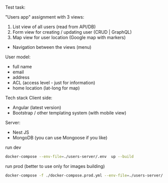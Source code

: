 Test task:

"Users app" assignment with 3 views:
1. List view of all users (read from API/DB)
2. Form view for creating / updating user (CRUD | GraphQL)
3. Map view for user location (Google map with markers)
- Navigation between the views (menu)

User model:
- full name
- email
- address
- ACL (access level - just for information)
- home location (lat-long for map)

Tech stack
Client side:
- Angular (latest version)
- Bootstrap / other templating system (with mobile view)

Server:
- Nest JS
- MongoDB (you can use Mongoose if you like)


run dev
```bash
docker-compose --env-file=./users-server/.env  up --build
```

run prod (better to use only for images building)
```bash
docker-compose -f ./docker-compose.prod.yml --env-file=./users-server/.env  up -V --build
```